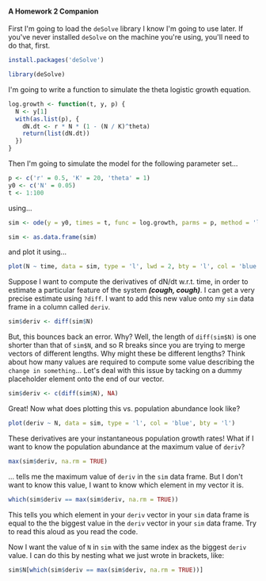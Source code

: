 #### A Homework 2 Companion

First I'm going to load the `deSolve` library I know I'm going to use later. If you've never installed `deSolve` on the machine you're using, you'll need to do that, first.

```r
install.packages('deSolve')
```

```r
library(deSolve)
```

I'm going to write a function to simulate the theta logistic growth equation.

```r
log.growth <- function(t, y, p) {
  N <- y[1]
  with(as.list(p), {
    dN.dt <- r * N * (1 - (N / K)^theta)
    return(list(dN.dt))
  })
}
```

Then I'm going to simulate the model for the following parameter set...

```r
p <- c('r' = 0.5, 'K' = 20, 'theta' = 1)
y0 <- c('N' = 0.05)
t <- 1:100
```

using...

```r
sim <- ode(y = y0, times = t, func = log.growth, parms = p, method = 'lsoda')

sim <- as.data.frame(sim)
```
and plot it using...

```r
plot(N ~ time, data = sim, type = 'l', lwd = 2, bty = 'l', col = 'blue')
```

Suppose I want to compute the derivatives of dN/dt w.r.t. time, in order to estimate a particular feature of the system ***(cough, cough)***. I can get a very precise estimate using `?diff`. I want to add this new value onto my `sim` data frame in a column called `deriv`.

```r
sim$deriv <- diff(sim$N)
```

But, this bounces back an error. Why? Well, the length of `diff(sim$N)` is one shorter than that of `sim$N`, and so R breaks since you are trying to merge vectors of different lengths. Why might these be different lengths? Think about how many values are required to compute some value describing the `change in something`... Let's deal with this issue by tacking on a dummy placeholder element onto the end of our vector.

```r
sim$deriv <- c(diff(sim$N), NA) 
```

Great! Now what does plotting this vs. population abundance look like?

```r
plot(deriv ~ N, data = sim, type = 'l', col = 'blue', bty = 'l')
```

These derivatives are your instantaneous population growth rates! What if I want to know the population abundance at the maximum value of `deriv`?

```r
max(sim$deriv, na.rm = TRUE)
```

... tells me the maximum value of `deriv` in the `sim` data frame. But I don't want to know this value, I want to know which element in my vector it is.

```r
which(sim$deriv == max(sim$deriv, na.rm = TRUE))
```

This tells you which element in your `deriv` vector in your `sim` data frame is equal to the the biggest value in the `deriv` vector in your `sim` data frame. Try to read this aloud as you read the code.

Now I want the value of `N` in `sim` with the same index as the biggest `deriv` value. I can do this by nesting what we just wrote in brackets, like:

```r
sim$N[which(sim$deriv == max(sim$deriv, na.rm = TRUE))]
```




